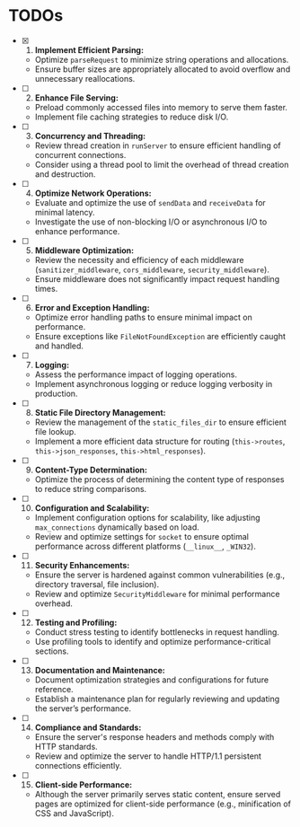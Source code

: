 # TODOs

- [X] 1. **Implement Efficient Parsing:**
   - Optimize `parseRequest` to minimize string operations and allocations.
   - Ensure buffer sizes are appropriately allocated to avoid overflow and unnecessary reallocations.

- [ ] 2. **Enhance File Serving:**
   - Preload commonly accessed files into memory to serve them faster.
   - Implement file caching strategies to reduce disk I/O.

- [ ] 3. **Concurrency and Threading:**
   - Review thread creation in `runServer` to ensure efficient handling of concurrent connections.
   - Consider using a thread pool to limit the overhead of thread creation and destruction.

- [ ] 4. **Optimize Network Operations:**
   - Evaluate and optimize the use of `sendData` and `receiveData` for minimal latency.
   - Investigate the use of non-blocking I/O or asynchronous I/O to enhance performance.

- [ ] 5. **Middleware Optimization:**
   - Review the necessity and efficiency of each middleware (`sanitizer_middleware`, `cors_middleware`, `security_middleware`).
   - Ensure middleware does not significantly impact request handling times.

- [ ] 6. **Error and Exception Handling:**
   - Optimize error handling paths to ensure minimal impact on performance.
   - Ensure exceptions like `FileNotFoundException` are efficiently caught and handled.

- [ ] 7. **Logging:**
   - Assess the performance impact of logging operations.
   - Implement asynchronous logging or reduce logging verbosity in production.

- [ ] 8. **Static File Directory Management:**
   - Review the management of the `static_files_dir` to ensure efficient file lookup.
   - Implement a more efficient data structure for routing (`this->routes`, `this->json_responses`, `this->html_responses`).

- [ ] 9. **Content-Type Determination:**
   - Optimize the process of determining the content type of responses to reduce string comparisons.

- [ ] 10. **Configuration and Scalability:**
    - Implement configuration options for scalability, like adjusting `max_connections` dynamically based on load.
    - Review and optimize settings for `socket` to ensure optimal performance across different platforms (`__linux__`, `_WIN32`).

- [ ] 11. **Security Enhancements:**
    - Ensure the server is hardened against common vulnerabilities (e.g., directory traversal, file inclusion).
    - Review and optimize `SecurityMiddleware` for minimal performance overhead.

- [ ] 12. **Testing and Profiling:**
    - Conduct stress testing to identify bottlenecks in request handling.
    - Use profiling tools to identify and optimize performance-critical sections.

- [ ] 13. **Documentation and Maintenance:**
    - Document optimization strategies and configurations for future reference.
    - Establish a maintenance plan for regularly reviewing and updating the server’s performance.

- [ ] 14. **Compliance and Standards:**
    - Ensure the server's response headers and methods comply with HTTP standards.
    - Review and optimize the server to handle HTTP/1.1 persistent connections efficiently.

- [ ] 15. **Client-side Performance:**
    - Although the server primarily serves static content, ensure served pages are optimized for client-side performance (e.g., minification of CSS and JavaScript).
